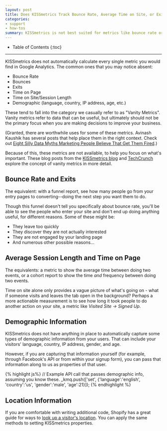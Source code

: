 ```yaml
---
layout: post
title: Does KISSmetrics Track Bounce Rate, Average Time on Site, or Exits?
categories:
- support
- how-tos
summary: KISSmetrics is not best suited for metrics like bounce rate or average time on site.
---
```

* Table of Contents
{:toc}
* * *

KISSmetrics does not automatically calculate every single metric you would find in Google Analytics. The common ones that you may notice absent:

* Bounce Rate
* Bounces
* Exits
* Time on Page
* Time on Site/Session Length
* Demographic (language, country, IP address, age, etc.)

These tend to fall into the category we casually refer to as "Vanity Metrics". Vanity metrics refer to data that can be useful, but ultimately should not be the primary focus when you are making decisions to improve your business.

(Granted, there are worthwhile uses for some of these metrics. Avinash Kaushik has several posts that help place them in the right context. Check out [Eight Silly Data Myths Marketing People Believe That Get Them Fired][kaushik].)

Because of this, these metrics are not available, to help you focus on what's important. These blog posts from the [KISSmetrics blog][vanity-km] and [TechCrunch][vanity-tc] explore the concept of vanity metrics in more detail.

## Bounce Rate and Exits

The equivalent: with a funnel report, see how many people go from your entry pages to converting--doing the next step you want them to do.

Though this funnel doesn't tell you specifically about bounce rate, you'll be able to see the people who enter your site and don't end up doing anything useful, for different reasons. Some of these might be:

- They leave too quickly
- They discover they are not actually interested
- They are not engaged by your landing page
- And numerous other possible reasons…

## Average Session Length and Time on Page

The equivalents: a metric to show the average time between doing two events, or a cohort report to show the time *and* frequency between doing two events.

Time on site alone only provides a vague picture of what's going on - what if someone visits and leaves the tab open in the background? Perhaps a more actionable measurement is to see how long it took people to do another action on your site, a metric like *Visited Site -> Signed Up*.

## Demographic Information

KISSmetrics does not have anything in place to automatically capture some types of demographic information from your users. That can include your visitors' language, country, IP address, gender, and age.

However, if you are capturing that information yourself (for example, through Facebook's API or from within your signup form), you can pass that information along to us as properties of that user.

{% highlight js%}
// Example API call that passes demographic info, assuming you know these.
_kmq.push(['set', {'language':'english',
                   'country':'us',
                   'gender':'male',
                   'age':21}]);
{% endhighlight %}

## Location Information

If you are comfortable with writing additional code, Shopify has a great guide for ways to [look up a visitor's location][shopify-location]. You can apply the same methods to setting KISSmetrics properties.

[vanity-km]: http://blog.kissmetrics.com/vainest-metrics/
[vanity-tc]: http://techcrunch.com/2011/07/30/vanity-metrics/
[kaushik]: http://www.kaushik.net/avinash/silly-marketing-data-strategy-metrics-mistakes/
[shopify-location]: http://docs.shopify.com/manual/configuration/store-customization/page-specific/store-wide/get-a-visitors-location
[freegeoip]: https://github.com/fiorix/freegeoip
